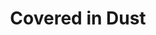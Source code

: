 ---
pid: ch994
title: Covered in Dust
location_transcription: Various Locations
coordinates: "[-75.163937575775, 39.952136264741]"
zipcode: '19121'
gen_neighborhood: North Philadelphia
neighborhood: Brewerytown
outside_phl: 
age: '20'
age_range: 20-29
instagram: 
image_file_name: ch_994.jpg
proposal_transcription: |-
  Description

  Projection of the small sparrows that clean themselves in the dust around the city.  The canvas of the projections will be various abandoned structures throughout Philly, places that have flown under the radar ((just like the birds fly under the radar in everyday life))
topic: Animals
topic_summary: '0'
type: Projection
keywords_other: Sparrows, abandoned structures
credit: Kaitlyn Canpentea
image_labels: 
twitter: 
facebook: 
permalink: "/monuments/ch994/"
layout: item-page
---